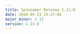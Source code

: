 ```yaml
---
title: Spinnaker Release 1.13.8
date: 2019-05-23 15:27:05
major_minor: 1.13
version: 1.13.8
---
```


<script src="https://gist.github.com/spinnaker-release/04e08d4c3fd30e0c65393b6199dfb41b.js"/>
